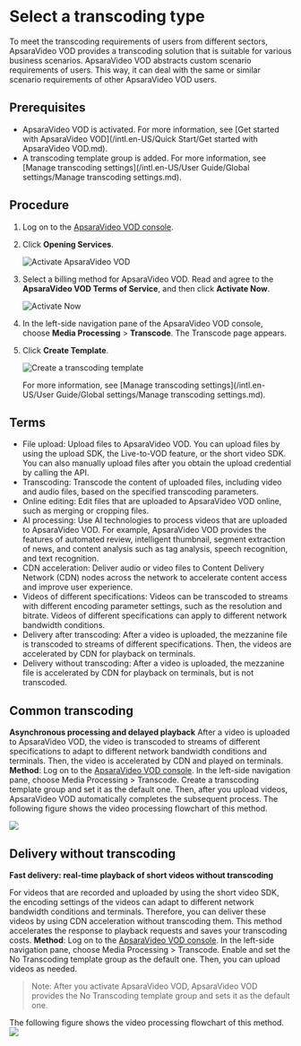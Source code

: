 # Select a transcoding type

To meet the transcoding requirements of users from different sectors, ApsaraVideo VOD provides a transcoding solution that is suitable for various business scenarios. ApsaraVideo VOD abstracts custom scenario requirements of users. This way, it can deal with the same or similar scenario requirements of other ApsaraVideo VOD users.

## Prerequisites

-   ApsaraVideo VOD is activated. For more information, see [Get started with ApsaraVideo VOD](/intl.en-US/Quick Start/Get started with ApsaraVideo VOD.md).
-   A transcoding template group is added. For more information, see [Manage transcoding settings](/intl.en-US/User Guide/Global settings/Manage transcoding settings.md).

## Procedure

1.  Log on to the [ApsaraVideo VOD console](https://vod.console.aliyun.com/?spm=5176.12818093.ProductAndService--ali--widget-home-product-recent.dreta2.5adc16d09s71pK#/overview).
2.  Click **Opening Services**.

    ![Activate ApsaraVideo VOD](https://static-aliyun-doc.oss-accelerate.aliyuncs.com/assets/img/en-US/1901152261/p270895.png)

3.  Select a billing method for ApsaraVideo VOD. Read and agree to the **ApsaraVideo VOD Terms of Service**, and then click **Activate Now**.

    ![Activate Now](https://static-aliyun-doc.oss-accelerate.aliyuncs.com/assets/img/en-US/1901152261/p270896.png)

4.  In the left-side navigation pane of the ApsaraVideo VOD console, choose **Media Processing** \> **Transcode**. The Transcode page appears.
5.  Click **Create Template**.

    ![Create a transcoding template](https://static-aliyun-doc.oss-accelerate.aliyuncs.com/assets/img/en-US/2901152261/p270902.png)

    For more information, see [Manage transcoding settings](/intl.en-US/User Guide/Global settings/Manage transcoding settings.md).


## Terms

-   File upload: Upload files to ApsaraVideo VOD. You can upload files by using the upload SDK, the Live-to-VOD feature, or the short video SDK. You can also manually upload files after you obtain the upload credential by calling the API.
-   Transcoding: Transcode the content of uploaded files, including video and audio files, based on the specified transcoding parameters.
-   Online editing: Edit files that are uploaded to ApsaraVideo VOD online, such as merging or cropping files.
-   AI processing: Use AI technologies to process videos that are uploaded to ApsaraVideo VOD. For example, ApsaraVideo VOD provides the features of automated review, intelligent thumbnail, segment extraction of news, and content analysis such as tag analysis, speech recognition, and text recognition.
-   CDN acceleration: Deliver audio or video files to Content Delivery Network \(CDN\) nodes across the network to accelerate content access and improve user experience.
-   Videos of different specifications: Videos can be transcoded to streams with different encoding parameter settings, such as the resolution and bitrate. Videos of different specifications can apply to different network bandwidth conditions.
-   Delivery after transcoding: After a video is uploaded, the mezzanine file is transcoded to streams of different specifications. Then, the videos are accelerated by CDN for playback on terminals.
-   Delivery without transcoding: After a video is uploaded, the mezzanine file is accelerated by CDN for playback on terminals, but is not transcoded.

## Common transcoding

**Asynchronous processing and delayed playback** After a video is uploaded to ApsaraVideo VOD, the video is transcoded to streams of different specifications to adapt to different network bandwidth conditions and terminals. Then, the video is accelerated by CDN and played on terminals. **Method**: Log on to the [ApsaraVideo VOD console](https://vod.console.aliyun.com/?#/vod/settings/transcode/vod). In the left-side navigation pane, choose Media Processing \> Transcode. Create a transcoding template group and set it as the default one. Then, after you upload videos, ApsaraVideo VOD automatically completes the subsequent process. The following figure shows the video processing flowchart of this method.

![](https://static-aliyun-doc.oss-accelerate.aliyuncs.com/assets/img/en-US/6223815161/p178457.png)

## Delivery without transcoding

**Fast delivery: real-time playback of short videos without transcoding**

For videos that are recorded and uploaded by using the short video SDK, the encoding settings of the videos can adapt to different network bandwidth conditions and terminals. Therefore, you can deliver these videos by using CDN acceleration without transcoding them. This method accelerates the response to playback requests and saves your transcoding costs. **Method**: Log on to the [ApsaraVideo VOD console](https://vod.console.aliyun.com/?#/vod/settings/transcode/vod). In the left-side navigation pane, choose Media Processing \> Transcode. Enable and set the No Transcoding template group as the default one. Then, you can upload videos as needed.

> Note: After you activate ApsaraVideo VOD, ApsaraVideo VOD provides the No Transcoding template group and sets it as the default one.

The following figure shows the video processing flowchart of this method.![](https://static-aliyun-doc.oss-accelerate.aliyuncs.com/assets/img/en-US/6223815161/p178458.png)

